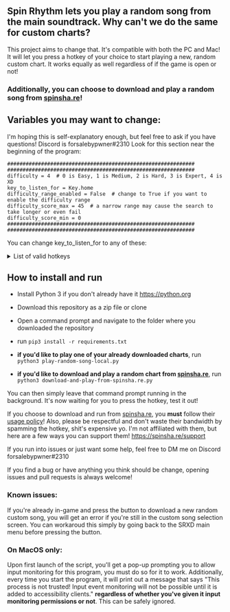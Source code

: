 ## Spin Rhythm lets you play a random song from the main soundtrack. Why can't we do the same for custom charts? 
This project aims to change that. It's compatible with both the PC and Mac! It will let you press a hotkey of your choice to start playing a new, random custom chart. It works equally as well regardless of if the game is open or not! 

### Additionally, you can choose to download and play a random song from [spinsha.re](https://spinsha.re/)!
## Variables you may want to change:

I'm hoping this is self-explanatory enough, but feel free to ask if you have questions! Discord is forsalebypwner#2310
Look for this section near the beginning of the program:

```
#############################################################
#############################################################
difficulty = 4  # 0 is Easy, 1 is Medium, 2 is Hard, 3 is Expert, 4 is XD
key_to_listen_for = Key.home
difficulty_range_enabled = False  # change to True if you want to enable the difficulty range
difficulty_score_max = 45  # a narrow range may cause the search to take longer or even fail
difficulty_score_min = 0
#############################################################
#############################################################
```

You can change key_to_listen_for to any of these:

<details>
    <summary>List of valid hotkeys</summary>
  
  * Key.alt

  * Key.alt_l

  * Key.alt_r

  * Key.alt_gr

  * Key.backspace

  * Key.caps_lock

  * Key.cmd

  * Key.cmd_l

  * Key.cmd_r

  * Key.ctrl

  * Key.ctrl_l

  * Key.ctrl_r

  * Key.delete

  * Key.down

  * Key.end

  * Key.enter

  * Key.esc

  * Key.f1

  * Key.f2

  * Key.f3

  * Key.f4

  * Key.f5

  * Key.f6

  * Key.f7

  * Key.f8

  * Key.f9

  * Key.f10

  * Key.f11

  * Key.f12

  * Key.f13

  * Key.f14

  * Key.f15

  * Key.f16

  * Key.f17

  * Key.f18

  * Key.f19

  * Key.f20

  * Key.home

  * Key.left

  * Key.page_down

  * Key.page_up

  * Key.right

  * Key.shift

  * Key.shift_l

  * Key.shift_r

  * Key.space

  * Key.tab

  * Key.up

  * Key.media_play_pause

  * Key.media_volume_mute

  * Key.media_volume_down

  * Key.media_volume_up

  * Key.media_previous

  * Key.media_next

  * Key.insert

  * Key.menu

  * Key.num_lock

  * Key.pause

  * Key.print_screen

  * Key.scroll_lock
</details>

## How to install and run

* Install Python 3 if you don't already have it https://python.org

* Download this repository as a zip file or clone

* Open a command prompt and navigate to the folder where you downloaded the repository

* run `pip3 install -r requirements.txt`

* **if you'd like to play one of your already downloaded charts**, run `python3 play-random-song-local.py`

* **if you'd like to download and play a random chart from [spinsha.re](https://spinsha.re)**, run `python3 download-and-play-from-spinsha.re.py`

You can then simply leave that command prompt running in the background. It's now waiting for you to press the hotkey, test it out!

If you choose to download and run from [spinsha.re](https://spinsha.re), you **must** follow their [usage policy](https://spinsha.re/api/docs/usage-policy)! Also, please be respectful and don't waste their bandwidth by spamming the hotkey, shit's expensive yo. I'm not affiliated with them, but here are a few ways you can support them! https://spinsha.re/support

If you run into issues or just want some help, feel free to DM me on Discord forsalebypwner#2310

If you find a bug or have anything you think should be change, opening issues and pull requests is always welcome!

### Known issues:

If you're already in-game and press the button to download a new random custom song, you will get an error if you're still in the custom song selection screen. You can workaroud this simply by going back to the SRXD main menu before pressing the button. 

### On MacOS only:

Upon first launch of the script, you'll get a pop-up prompting you to allow input monitoring for this program, you must do so for it to work. Additionally, every time you start the program, it will print out a message that says "This process is not trusted! Input event monitoring will not be possible until it is added to accessibility clients." **regardless of whether you've given it input monitoring permissions or not**. This can be safely ignored. 
